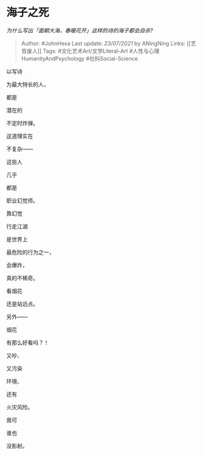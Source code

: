 # 海子之死
*为什么写出「面朝大海，春暖花开」这样的诗的海子都会自杀?*

> Author: #JohnHexa
Last update: *23/07/2021* by ANingNing
Links: [[艺哲废人]]
Tags: #文化艺术Art/文学Literal-Art #人性与心理HumanityAndPsychology #社科Social-Science 

 
以写诗

为最大特长的人，

都是

潜在的

不定时炸弹。

这道理实在

不复杂——

这些人

几乎

都是

职业幻觉师。

靠幻觉

行走江湖

是世界上

最危险的行为之一，

会爆炸，

真的不稀奇。

  


看烟花

还是站远点。

另外——

烟花

有那么好看吗？！

又吵、

又污染

环境、

还有

火灾风险。

我可

谁也

没影射。




